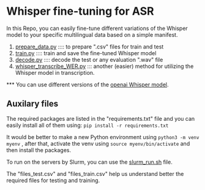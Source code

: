 # Whisper fine-tuning for ASR
In this Repo, you can easily fine-tune different variations of the Whisper model to your specific multilingual data based on a simple manifest. 

1. [prepare_data.py](prepare_data.py)     :::: to prepare ".csv" files for train and test
2. [train.py](train.py)                   :::: train and save the fine-tuned Whisper model
3. [decode.py](decode.py)                 :::: decode the test or any evaluation ".wav" file
4. [whisper_transcribe_WER.py](whisper_transcribe_WER.py) ::: another (easier) method for utilizing the Whisper model in transcription.

*** You can use different versions of the [openai Whisper model](https://huggingface.co/openai/whisper-large-v2).


## Auxilary files

The required packages are listed in the "requirements.txt" file and you can easily install all of them using: 
`pip install -r requirements.txt`

It would be better to make a new Python environment using `python3 -m venv myenv` , after that, activate the venv using `source myenv/bin/activate` and then install the packages.

To run on the servers by Slurm, you can use the [slurm_run.sh](slurm_run.sh) file.

The "files_test.csv" and "files_train.csv" help us understand better the required files for testing and training.
